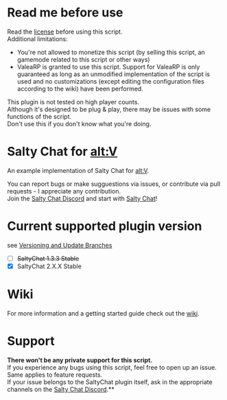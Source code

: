 # Read me before use
Read the [license](https://github.com/deluvas1911/saltychat-altv/blob/master/LICENSE) before using this script.\
Additional limitations:
- You're not allowed to monetize this script (by selling this script, an gamemode related to this script or other ways)
- ValeaRP is granted to use this script. Support for ValeaRP is only guaranteed as long as an unmodified implementation of the script is used and no customizations (except editing the configuration files according to the wiki) have been performed.

This plugin is not tested on high player counts.\
Although it's designed to be plug & play, there may be issues with some functions of the script.\
Don't use this if you don't know what you're doing.

# Salty Chat for [alt:V](https://altv.mp//)

An example implementation of Salty Chat for [alt:V](https://altv.mp//).  

You can report bugs or make sugguestions via issues, or contribute via pull requests - I appreciate any contribution.\
Join the [Salty Chat Discord](https://discord.gg/MBCnqSf) and start with [Salty Chat](https://www.saltmine.de/)!

# Current supported plugin version
see [Versioning and Update Branches](https://github.com/saltminede/saltychat-docs#versioning-and-update-branches)
- [ ] ~~SaltyChat 1.3.3 Stable~~
- [X] SaltyChat 2.X.X Stable

# Wiki
For more information and a getting started guide check out the [wiki](https://deluvas1911.gitbook.io/saltychat-alt-v/).

# Support
**There won't be any private support for this script.**\
If you experience any bugs using this script, feel free to open up an issue. Same applies to feature requests.\
If your issue belongs to the SaltyChat plugin itself, ask in the appropriate channels on the [Salty Chat Discord](https://discord.gg/MBCnqSf).**
